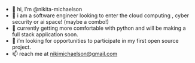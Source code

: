 - 👋 hi, I’m @nikita-michaelson
- 👀 i am a software engineer looking to enter the cloud computing , cyber security or ai space! (maybe a combo!)
- 🌱 currently getting more comfortable with python and will be making a full stack application soon.
- 💞️ i’m looking for opportunities to participate in my first open source project.
- 📫 reach me at nikimichaelson@gmail.com

<!---
nikita-michaelson/nikita-michaelson is a ✨ special ✨ repository because its `README.md` (this file) appears on your GitHub profile.
You can click the Preview link to take a look at your changes.
--->
